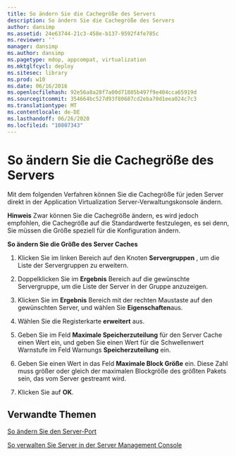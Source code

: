 ```yaml
---
title: So ändern Sie die Cachegröße des Servers
description: So ändern Sie die Cachegröße des Servers
author: dansimp
ms.assetid: 24e63744-21c3-458e-b137-9592f4fe785c
ms.reviewer: ''
manager: dansimp
ms.author: dansimp
ms.pagetype: mdop, appcompat, virtualization
ms.mktglfcycl: deploy
ms.sitesec: library
ms.prod: w10
ms.date: 06/16/2016
ms.openlocfilehash: 92e56a8a28f7a00d71805b497f9e404cca65919d
ms.sourcegitcommit: 354664bc527d93f80687cd2eba70d1eea024c7c3
ms.translationtype: MT
ms.contentlocale: de-DE
ms.lasthandoff: 06/26/2020
ms.locfileid: "10807343"
---
```

# So ändern Sie die Cachegröße des Servers


Mit dem folgenden Verfahren können Sie die Cachegröße für jeden Server direkt in der Application Virtualization Server-Verwaltungskonsole ändern.

**Hinweis**  Zwar können Sie die Cachegröße ändern, es wird jedoch empfohlen, die Cachegröße auf die Standardwerte festzulegen, es sei denn, Sie müssen die Größe speziell für die Konfiguration ändern.

 

**So ändern Sie die Größe des Server Caches**

1.  Klicken Sie im linken Bereich auf den Knoten **Servergruppen** , um die Liste der Servergruppen zu erweitern.

2.  Doppelklicken Sie im **Ergebnis** Bereich auf die gewünschte Servergruppe, um die Liste der Server in der Gruppe anzuzeigen.

3.  Klicken Sie im **Ergebnis** Bereich mit der rechten Maustaste auf den gewünschten Server, und wählen Sie **Eigenschaften**aus.

4.  Wählen Sie die Registerkarte **erweitert** aus.

5.  Geben Sie im Feld **Maximale Speicherzuteilung** für den Server Cache einen Wert ein, und geben Sie einen Wert für die Schwellenwert Warnstufe im Feld Warnungs **Speicherzuteilung** ein.

6.  Geben Sie einen Wert in das Feld **Maximale Block Größe** ein. Diese Zahl muss größer oder gleich der maximalen Blockgröße des größten Pakets sein, das vom Server gestreamt wird.

7.  Klicken Sie auf **OK**.

## Verwandte Themen


[So ändern Sie den Server-Port](how-to-change-the-server-port.md)

[So verwalten Sie Server in der Server Management Console](how-to-manage-servers-in-the-server-management-console.md)

 

 





